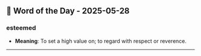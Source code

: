 ## 📅 Word of the Day - 2025-05-28

### **esteemed**
- **Meaning**: To set a high value on; to regard with respect or reverence.

---
